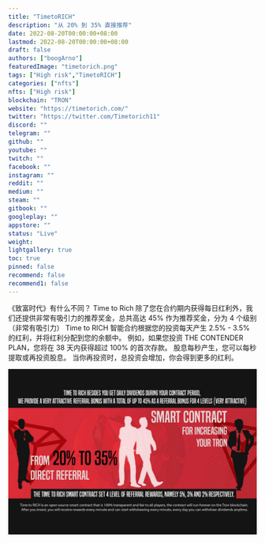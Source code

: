 ```yaml
---
title: "TimetoRICH"
description: "从 20% 到 35% 直接推荐"
date: 2022-08-20T00:00:00+08:00
lastmod: 2022-08-20T00:00:00+08:00
draft: false
authors: ["boogArno"]
featuredImage: "timetorich.png"
tags: ["High risk","TimetoRICH"]
categories: ["nfts"]
nfts: ["High risk"]
blockchain: "TRON"
website: "https://timetorich.com/"
twitter: "https://twitter.com/Timetorich11"
discord: ""
telegram: ""
github: ""
youtube: ""
twitch: ""
facebook: ""
instagram: ""
reddit: ""
medium: ""
steam: ""
gitbook: ""
googleplay: ""
appstore: ""
status: "Live"
weight: 
lightgallery: true
toc: true
pinned: false
recommend: false
recommend1: false
---
```

《致富时代》有什么不同？
Time to Rich 除了您在合约期内获得每日红利外，我们还提供非常有吸引力的推荐奖金，总共高达 45% 作为推荐奖金，分为 4 个级别（非常有吸引力）
Time to RICH 智能合约根据您的投资每天产生 2.5% - 3.5% 的红利，并将红利分配到您的余额中。 例如，如果您投资 THE CONTENDER PLAN，您将在 38 天内获得超过 100% 的首次存款。 股息每秒产生，您可以每秒提取或再投资股息。 当你再投资时，总投资会增加，你会得到更多的红利。

![timetorich-dapp-high-risk-tron-image1_023c7a4c42a24856fc2e213909707516](timetorich-dapp-high-risk-tron-image1_023c7a4c42a24856fc2e213909707516.png)